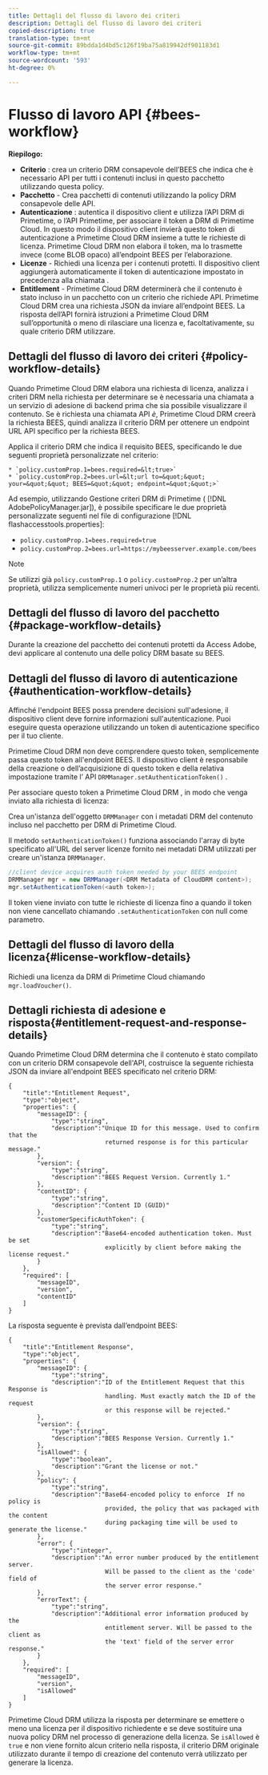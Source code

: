 ```yaml
---
title: Dettagli del flusso di lavoro dei criteri
description: Dettagli del flusso di lavoro dei criteri
copied-description: true
translation-type: tm+mt
source-git-commit: 89bdda1d4bd5c126f19ba75a819942df901183d1
workflow-type: tm+mt
source-wordcount: '593'
ht-degree: 0%

---
```



# Flusso di lavoro API {#bees-workflow}

**Riepilogo:**

* **Criterio** : crea un criterio DRM consapevole dell’BEES che indica che è necessario API per tutti i contenuti inclusi in questo pacchetto utilizzando questa policy.
* **Pacchetto**  - Crea pacchetti di contenuti utilizzando la policy DRM consapevole delle API.
* **Autenticazione** : autentica il dispositivo client e utilizza l’API DRM di Primetime, o l’API Primetime, per associare il token a DRM di Primetime Cloud. In questo modo il dispositivo client invierà questo token di autenticazione a Primetime Cloud DRM insieme a tutte le richieste di licenza. Primetime Cloud DRM non elabora il token, ma lo trasmette invece (come BLOB opaco) all’endpoint BEES per l’elaborazione.
* **Licenze**  - Richiedi una licenza per i contenuti protetti. Il dispositivo client aggiungerà automaticamente il token di autenticazione impostato in precedenza alla chiamata .
* **Entitlement**  - Primetime Cloud DRM determinerà che il contenuto è stato incluso in un pacchetto con un criterio che richiede API. Primetime Cloud DRM crea una richiesta JSON da inviare all’endpoint BEES. La risposta dell’API fornirà istruzioni a Primetime Cloud DRM sull’opportunità o meno di rilasciare una licenza e, facoltativamente, su quale criterio DRM utilizzare.

## Dettagli del flusso di lavoro dei criteri {#policy-workflow-details}

Quando Primetime Cloud DRM elabora una richiesta di licenza, analizza i criteri DRM nella richiesta per determinare se è necessaria una chiamata a un servizio di adesione di backend prima che sia possibile visualizzare il contenuto. Se è richiesta una chiamata API *è*, Primetime Cloud DRM creerà la richiesta BEES, quindi analizza il criterio DRM per ottenere un endpoint URL API specifico per la richiesta BEES.

Applica il criterio DRM che indica il requisito BEES, specificando le due seguenti proprietà personalizzate nel criterio:

    * `policy.customProp.1=bees.required=&lt;true>`
    * `policy.customProp.2=bees.url=&lt;url to=&quot;&quot; your=&quot;&quot; BEES=&quot;&quot; endpoint=&quot;&quot;>`

<!--<a id="example_F617FC49A4824C0CB234C92E57D876D3"></a>-->

Ad esempio, utilizzando Gestione criteri DRM di Primetime ( [!DNL AdobePolicyManager.jar]), è possibile specificare le due proprietà personalizzate seguenti nel file di configurazione [!DNL flashaccesstools.properties]:

* `policy.customProp.1=bees.required=true`
* `policy.customProp.2=bees.url=https://mybeesserver.example.com/bees`

>[!NOTE]
>
>Se utilizzi già `policy.customProp.1` o `policy.customProp.2` per un’altra proprietà, utilizza semplicemente numeri univoci per le proprietà più recenti.

## Dettagli del flusso di lavoro del pacchetto {#package-workflow-details}

Durante la creazione del pacchetto dei contenuti protetti da Access Adobe, devi applicare al contenuto una delle policy DRM basate su BEES.

## Dettagli del flusso di lavoro di autenticazione {#authentication-workflow-details}

Affinché l&#39;endpoint BEES possa prendere decisioni sull&#39;adesione, il dispositivo client deve fornire informazioni sull&#39;autenticazione. Puoi eseguire questa operazione utilizzando un token di autenticazione specifico per il tuo cliente.

Primetime Cloud DRM non deve comprendere questo token, semplicemente passa questo token all&#39;endpoint BEES. Il dispositivo client è responsabile della creazione o dell’acquisizione di questo token e della relativa impostazione tramite l’ API `DRMManager.setAuthenticationToken()` .

Per associare questo token a Primetime Cloud DRM , in modo che venga inviato alla richiesta di licenza:

Crea un&#39;istanza dell&#39;oggetto `DRMManager` con i metadati DRM del contenuto incluso nel pacchetto per DRM di Primetime Cloud.

Il metodo `setAuthenticationToken()` funziona associando l&#39;array di byte specificato all&#39;URL del server licenze fornito nei metadati DRM utilizzati per creare un&#39;istanza `DRMManager`.

```java
//client device acquires auth token needed by your BEES endpoint  
DRMManager mgr = new DRMManager(<DRM Metadata of CloudDRM content>);  
mgr.setAuthenticationToken(<auth token>);
```

Il token viene inviato con tutte le richieste di licenza fino a quando il token non viene cancellato chiamando `.setAuthenticationToken` con null come parametro.

## Dettagli del flusso di lavoro della licenza{#license-workflow-details}

Richiedi una licenza da DRM di Primetime Cloud chiamando `mgr.loadVoucher()`.

## Dettagli richiesta di adesione e risposta{#entitlement-request-and-response-details}

Quando Primetime Cloud DRM determina che il contenuto è stato compilato con un criterio DRM consapevole dell&#39;API, costruisce la seguente richiesta JSON da inviare all&#39;endpoint BEES specificato nel criterio DRM:

```
{
    "title":"Entitlement Request",
    "type":"object",
    "properties": {
        "messageID": {
            "type":"string",
            "description":"Unique ID for this message. Used to confirm that the
                           returned response is for this particular message."
        },
        "version": {
            "type":"string",
            "description":"BEES Request Version. Currently 1."
        },
        "contentID": {
            "type":"string",
            "description":"Content ID (GUID)"
        },
        "customerSpecificAuthToken": {
            "type":"string",
            "description":"Base64-encoded authentication token. Must be set
                           explicitly by client before making the license request."
        }
    },
    "required": [
        "messageID",
        "version",
        "contentID"
    ]
}
```

La risposta seguente è prevista dall’endpoint BEES:

```
{
    "title":"Entitlement Response",
    "type":"object",
    "properties": {
        "messageID": {
            "type":"string",
            "description":"ID of the Entitlement Request that this Response is
                           handling. Must exactly match the ID of the request
                           or this response will be rejected."
        },
        "version": {
            "type":"string",
            "description":"BEES Response Version. Currently 1."
        },
        "isAllowed": {
            "type":"boolean",
            "description":"Grant the license or not."
        },
        "policy": {
            "type":"string",
            "description":"Base64-encoded policy to enforce  If no policy is
                           provided, the policy that was packaged with the content
                           during packaging time will be used to generate the license."
        },
        "error": {
            "type":"integer",
            "description":"An error number produced by the entitlement server.
                           Will be passed to the client as the 'code' field of
                           the server error response."
        },
        "errorText": {
            "type":"string",
            "description":"Additional error information produced by the
                           entitlement server. Will be passed to the client as
                           the 'text' field of the server error response."
        }
    },
    "required": [
        "messageID",
        "version",
        "isAllowed"
    ]
}
```

Primetime Cloud DRM utilizza la risposta per determinare se emettere o meno una licenza per il dispositivo richiedente e se deve sostituire una nuova policy DRM nel processo di generazione della licenza. Se `isAllowed` è `true` e non viene fornito alcun criterio nella risposta, il criterio DRM originale utilizzato durante il tempo di creazione del contenuto verrà utilizzato per generare la licenza.